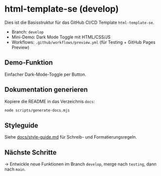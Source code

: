 # html-template-se (develop)

Dies ist die Basisstruktur für das GitHub CI/CD Template `html-template-se`.

- Branch: `develop`
- Mini-Demo: Dark Mode Toggle mit HTML/CSS/JS
- Workflows: `.github/workflows/preview.yml` (für Testing + GitHub Pages Preview)

## Demo-Funktion

Einfacher Dark-Mode-Toggle per Button.

## Dokumentation generieren

Kopiere die README in das Verzeichnis `docs`:

```bash
node scripts/generate-docs.mjs
```

## Styleguide

Siehe [docs/style-guide.md](docs/style-guide.md) für Schreib- und Formatierungsregeln.

## Nächste Schritte

→ Entwickle neue Funktionen im Branch `develop`, merge nach `testing`, dann nach `main`.
